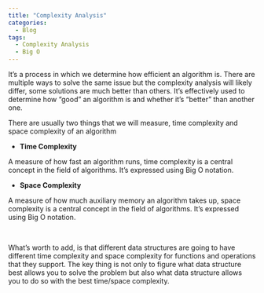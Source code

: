 ```yaml
---
title: "Complexity Analysis"
categories:
  - Blog
tags:
  - Complexity Analysis
  - Big O
---
```



It’s a process in which we determine how efficient an algorithm is. There are multiple ways to solve the same issue but
the complexity analysis will likely differ, some solutions are much better than others. It’s effectively used to
determine how “good” an algorithm is and whether it’s “better” than another one.

There are usually two things that we will measure, time complexity and space complexity of an algorithm

* **Time Complexity**

A measure of how fast an algorithm runs, time complexity is a central concept in the field of algorithms. It’s expressed
using Big O notation.


* **Space Complexity**

A measure of how much auxiliary memory an algorithm takes up, space complexity is a central concept in the field of
algorithms. It’s expressed using Big O notation.

<br>


What’s worth to add, is that different data structures are going to have different time complexity and space complexity
for functions and operations that they support. 
The key thing is not only to figure what data structure best allows you
to solve the problem but also what data structure allows you to do so with the best time/space complexity.